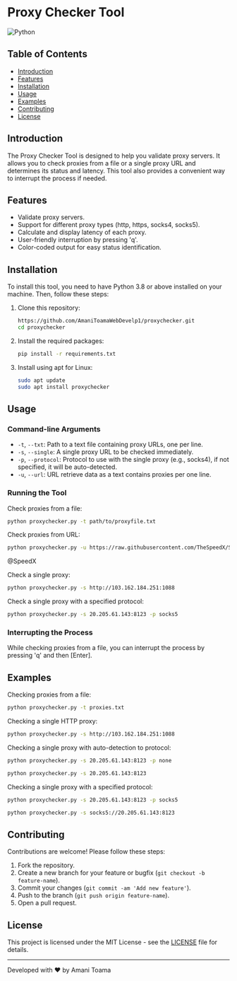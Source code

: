 # Proxy Checker Tool

![Python](https://img.shields.io/badge/Python-3.8%2B-blue)

## Table of Contents
- [Introduction](#introduction)
- [Features](#features)
- [Installation](#installation)
- [Usage](#usage)
- [Examples](#examples)
- [Contributing](#contributing)
- [License](#license)

## Introduction

The Proxy Checker Tool is designed to help you validate proxy servers. It allows you to check proxies from a file or a single proxy URL and determines its status and latency. This tool also provides a convenient way to interrupt the process if needed.

## Features

- Validate proxy servers.
- Support for different proxy types (http, https, socks4, socks5).
- Calculate and display latency of each proxy.
- User-friendly interruption by pressing 'q'.
- Color-coded output for easy status identification.

## Installation

To install this tool, you need to have Python 3.8 or above installed on your machine. Then, follow these steps:

1. Clone this repository:
    ```sh
    https://github.com/AmaniToamaWebDevelp1/proxychecker.git
    cd proxychecker
    ```

2. Install the required packages:
    ```sh
    pip install -r requirements.txt
    ```
3. Install using apt for Linux:
   ```sh
   sudo apt update
   sudo apt install proxychecker
   ```

## Usage

### Command-line Arguments

- `-t`, `--txt`: Path to a text file containing proxy URLs, one per line.
- `-s`, `--single`: A single proxy URL to be checked immediately.
- `-p`, `--protocol`: Protocol to use with the single proxy (e.g., socks4), if not specified, it will be auto-detected.
- `-u`, `--url`: URL retrieve data as a text contains proxies per one line.

### Running the Tool

Check proxies from a file:
```sh
python proxychecker.py -t path/to/proxyfile.txt
```
Check proxies from URL:
```sh
python proxychecker.py -u https://raw.githubusercontent.com/TheSpeedX/SOCKS-List/master/socks4.txt
```
@SpeedX

Check a single proxy:
```sh
python proxychecker.py -s http://103.162.184.251:1088
```

Check a single proxy with a specified protocol:
```sh
python proxychecker.py -s 20.205.61.143:8123 -p socks5
```

### Interrupting the Process

While checking proxies from a file, you can interrupt the process by pressing 'q' and then [Enter].

## Examples

Checking proxies from a file:
```sh
python proxychecker.py -t proxies.txt
```

Checking a single HTTP proxy:
```sh
python proxychecker.py -s http://103.162.184.251:1088
```

Checking a single proxy with auto-detection to protocol:
```sh
python proxychecker.py -s 20.205.61.143:8123 -p none
```
```sh
python proxychecker.py -s 20.205.61.143:8123 
```

Checking a single proxy with a specified protocol:
```sh
python proxychecker.py -s 20.205.61.143:8123 -p socks5
```
```sh
python proxychecker.py -s socks5://20.205.61.143:8123 
```

## Contributing

Contributions are welcome! Please follow these steps:

1. Fork the repository.
2. Create a new branch for your feature or bugfix (`git checkout -b feature-name`).
3. Commit your changes (`git commit -am 'Add new feature'`).
4. Push to the branch (`git push origin feature-name`).
5. Open a pull request.

## License

This project is licensed under the MIT License - see the [LICENSE](LICENSE) file for details.

---

Developed with ❤️ by Amani Toama
